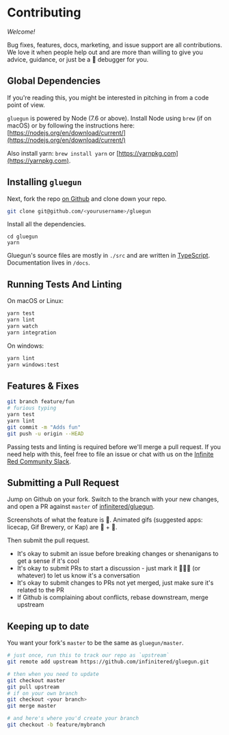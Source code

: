 # Contributing

_Welcome!_

Bug fixes, features, docs, marketing, and issue support are all contributions. We love it when people help out and are more than willing to give you advice, guidance, or just be a 🐥 debugger for you.

## Global Dependencies

If you're reading this, you might be interested in pitching in from a code point of view.

`gluegun` is powered by Node (7.6 or above). Install Node using `brew` (if on macOS) or by following the instructions here: [https://nodejs.org/en/download/current/](https://nodejs.org/en/download/current/)

Also install yarn: `brew install yarn` or [https://yarnpkg.com](https://yarnpkg.com).

## Installing `gluegun`

Next, fork the repo [on Github](https://github.com/infinitered/gluegun) and clone down your repo.

```sh
git clone git@github.com/<yourusername>/gluegun
```

Install all the dependencies.

```
cd gluegun
yarn
```

Gluegun's source files are mostly in `./src` and are written in [TypeScript](https://www.typescriptlang.org). Documentation lives in `/docs`.

## Running Tests And Linting

On macOS or Linux:

```sh
yarn test
yarn lint
yarn watch
yarn integration
```

On windows:

```sh
yarn lint
yarn windows:test
```

## Features & Fixes

```sh
git branch feature/fun
# furious typing
yarn test
yarn lint
git commit -m "Adds fun"
git push -u origin --HEAD
```

Passing tests and linting is required before we'll merge a pull request. If you need help with this, feel free to file an issue or chat with us on the [Infinite Red Community Slack](http://community.infinite.red).

## Submitting a Pull Request

Jump on Github on your fork. Switch to the branch with your new changes, and
open a PR against `master` of [infinitered/gluegun](https://github.com/infinitered/gluegun).

Screenshots of what the feature is 💯. Animated gifs (suggested apps: licecap, Gif Brewery, or Kap) are 💯 + 🦄.

Then submit the pull request.

- It's okay to submit an issue before breaking changes or shenanigans to get a sense if it's cool
- It's okay to submit PRs to start a discussion - just mark it 🚨🚨🚨 (or whatever) to let us know it's a conversation
- It's okay to submit changes to PRs not yet merged, just make sure it's related to the PR
- If Github is complaining about conflicts, rebase downstream, merge upstream

## Keeping up to date

You want your fork's `master` to be the same as `gluegun/master`.

```sh
# just once, run this to track our repo as `upstream`
git remote add upstream https://github.com/infinitered/gluegun.git

# then when you need to update
git checkout master
git pull upstream
# if on your own branch
git checkout <your branch>
git merge master

# and here's where you'd create your branch
git checkout -b feature/mybranch
```
